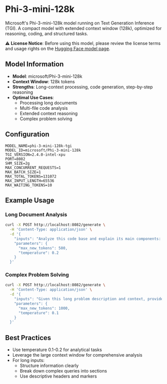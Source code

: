 # Phi-3-mini-128k

Microsoft's Phi-3-mini-128k model running on Text Generation Inference (TGI). A compact model with extended context window (128k), optimized for reasoning, coding, and structured tasks.

⚠️ **License Notice**: Before using this model, please review the license terms and usage rights on the [Hugging Face model page](https://huggingface.co/microsoft/Phi-3-mini-128k).

## Model Information

- **Model**: microsoft/Phi-3-mini-128k
- **Context Window**: 128k tokens
- **Strengths**: Long-context processing, code generation, step-by-step reasoning
- **Optimal Use Cases**: 
  - Processing long documents
  - Multi-file code analysis
  - Extended context reasoning
  - Complex problem solving

## Configuration

```env
MODEL_NAME=phi-3-mini-128k-tgi
MODEL_ID=microsoft/Phi-3-mini-128k
TGI_VERSION=2.4.0-intel-xpu
PORT=8082
SHM_SIZE=2g
MAX_CONCURRENT_REQUESTS=1
MAX_BATCH_SIZE=1
MAX_TOTAL_TOKENS=131072
MAX_INPUT_LENGTH=65536
MAX_WAITING_TOKENS=10
```

## Example Usage

### Long Document Analysis
```bash
curl -X POST http://localhost:8082/generate \
  -H 'Content-Type: application/json' \
  -d '{
    "inputs": "Analyze this code base and explain its main components: [long code snippet]",
    "parameters": {
      "max_new_tokens": 500,
      "temperature": 0.2
    }
  }'
```

### Complex Problem Solving
```bash
curl -X POST http://localhost:8082/generate \
  -H 'Content-Type: application/json' \
  -d '{
    "inputs": "Given this long problem description and context, provide a detailed solution: [problem description]",
    "parameters": {
      "max_new_tokens": 1000,
      "temperature": 0.1
    }
  }'
```

## Best Practices

- Use temperature 0.1-0.2 for analytical tasks
- Leverage the large context window for comprehensive analysis
- For long inputs:
  - Structure information clearly
  - Break down complex queries into sections
  - Use descriptive headers and markers 
